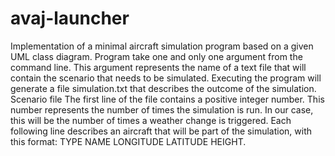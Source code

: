 # avaj-launcher
Implementation of a minimal aircraft simulation program based on a given UML class diagram. Program take one and only one argument from the command line. This argument represents the name of a text file that will contain the scenario that needs to be simulated. Executing the program will generate a file simulation.txt that describes the outcome of the simulation.
 Scenario file
The first line of the file contains a positive integer number. This number represents the number of times the simulation is run. In our case, this will be the number of times a weather change is triggered.
Each following line describes an aircraft that will be part of the simulation, with this
format: TYPE NAME LONGITUDE LATITUDE HEIGHT.
